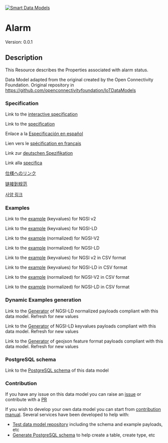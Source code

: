 [![Smart Data Models](https://smartdatamodels.org/wp-content/uploads/2022/01/SmartDataModels_logo.png "Logo")](https://smartdatamodels.org)
# Alarm
Version: 0.0.1

## Description 

This Resource describes the Properties associated with alarm status.

Data Model adapted from the original created by the Open Connectivity Foundation. Original repository in https://github.com/openconnectivityfoundation/IoTDataModels
### Specification

Link to the [interactive specification](https://swagger.lab.fiware.org/?url=https://smart-data-models.github.io/dataModel.OCF/Alarm/swagger.yaml)

Link to the [specification](https://github.com/smart-data-models/dataModel.OCF/blob/master/Alarm/doc/spec.md)

Enlace a la [Especificación en español](https://github.com/smart-data-models/dataModel.OCF/blob/master/Alarm/doc/spec_ES.md)

Lien vers le [spécification en français](https://github.com/smart-data-models/dataModel.OCF/blob/master/Alarm/doc/spec_FR.md)

Link zur [deutschen Spezifikation](https://github.com/smart-data-models/dataModel.OCF/blob/master/Alarm/doc/spec_DE.md)

Link alla [specifica](https://github.com/smart-data-models/dataModel.OCF/blob/master/Alarm/doc/spec_IT.md)

[仕様へのリンク](https://github.com/smart-data-models/dataModel.OCF/blob/master/Alarm/doc/spec_JA.md)

[链接到规范](https://github.com/smart-data-models/dataModel.OCF/blob/master/Alarm/doc/spec_ZH.md)

[사양 링크](https://github.com/smart-data-models/dataModel.OCF/blob/master/Alarm/doc/spec_KO.md)
### Examples

Link to the [example](https://smart-data-models.github.io/dataModel.OCF/Alarm/examples/example.json) (keyvalues) for NGSI v2

Link to the [example](https://smart-data-models.github.io/dataModel.OCF/Alarm/examples/example.jsonld) (keyvalues) for NGSI-LD

Link to the [example](https://smart-data-models.github.io/dataModel.OCF/Alarm/examples/example-normalized.json) (normalized) for NGSI-V2

Link to the [example](https://smart-data-models.github.io/dataModel.OCF/Alarm/examples/example-normalized.jsonld) (normalized) for NGSI-LD

Link to the [example](https://github.com/smart-data-models/dataModel.OCF/blob/master/Alarm/examples/example.json.csv) (keyvalues) for NGSI v2 in CSV format

Link to the [example](https://github.com/smart-data-models/dataModel.OCF/blob/master/Alarm/examples/example.jsonld.csv) (keyvalues) for NGSI-LD in CSV format

Link to the [example](https://github.com/smart-data-models/dataModel.OCF/blob/master/Alarm/examples/example-normalized.json.csv) (normalized) for NGSI-V2 in CSV format

Link to the [example](https://github.com/smart-data-models/dataModel.OCF/blob/master/Alarm/examples/example-normalized.jsonld.csv) (normalized) for NGSI-LD in CSV format
### Dynamic Examples generation

Link to the [Generator](https://smartdatamodels.org/extra/ngsi-ld_generator.php?schemaUrl=https://raw.githubusercontent.com/smart-data-models/dataModel.OCF/master/Alarm/schema.json&email=info@smartdatamodels.org) of NGSI-LD normalized payloads compliant with this data model. Refresh for new values

Link to the [Generator](https://smartdatamodels.org/extra/ngsi-ld_generator_keyvalues.php?schemaUrl=https://raw.githubusercontent.com/smart-data-models/dataModel.OCF/master/Alarm/schema.json&email=info@smartdatamodels.org) of NGSI-LD keyvalues payloads compliant with this data model. Refresh for new values

Link to the [Generator](https://smartdatamodels.org/extra/geojson_features_generator.php?schemaUrl=https://raw.githubusercontent.com/smart-data-models/dataModel.OCF/master/Alarm/schema.json&email=info@smartdatamodels.org) of geojson feature format payloads compliant with this data model. Refresh for new values
### PostgreSQL schema

Link to the [PostgreSQL schema](https://github.com/smart-data-models/dataModel.OCF/blob/master/Alarm/schema.sql) of this data model
### Contribution

 If you have any issue on this data model you can raise an [issue](https://github.com/smart-data-models/dataModel.OCF/issues)  or contribute with a [PR](https://github.com/smart-data-models/dataModel.OCF/pulls)

 If you wish to develop your own data model you can start from [contribution manual](https://bit.ly/contribution_manual). Several services have been developed to help with: 
 - [Test data model repository](https://smartdatamodels.org/index.php/data-models-contribution-api/) including the schema and example payloads, etc
 - [Generate PostgreSQL schema](https://smartdatamodels.org/index.php/sql-service/) to help create a table, create type, etc